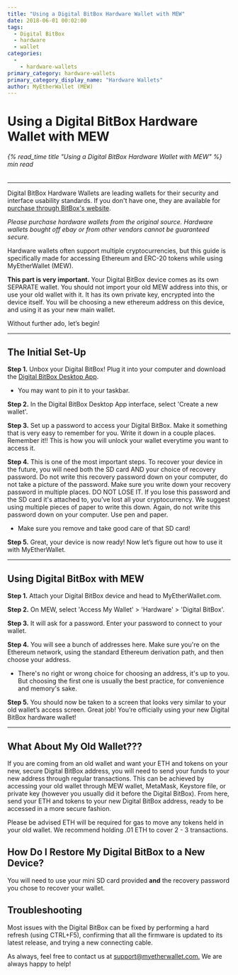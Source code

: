 ```yaml
---
title: "Using a Digital BitBox Hardware Wallet with MEW"
date: 2018-06-01 00:02:00
tags:
  - Digital BitBox
  - hardware
  - wallet
categories:
  - 
    - hardware-wallets
primary_category: hardware-wallets
primary_category_display_name: "Hardware Wallets"
author: MyEtherWallet (MEW)
---
```


# **Using a Digital BitBox Hardware Wallet with MEW**

###### {% read_time title "Using a Digital BitBox Hardware Wallet with MEW" %} min read

* * *

Digital BitBox Hardware Wallets are leading wallets for their security and interface usability standards. If you don't have one, they are available for [purchase through BitBox's website](https://shiftcrypto.ch/?ref=mew).

_Please purchase hardware wallets from the original source. Hardware wallets bought off ebay or from other vendors cannot be guaranteed secure._

Hardware wallets often support multiple cryptocurrencies, but this guide is specifically made for accessing Ethereum and ERC-20 tokens while using MyEtherWallet (MEW).

**This part is very important.** Your Digital BitBox device comes as its own SEPARATE wallet. You should not import your old MEW address into this, or use your old wallet with it. It has its own private key, encrypted into the device itself. You will be choosing a new ethereum address on this device, and using it as your new main wallet.

Without further ado, let’s begin!

* * *

## **The Initial Set-Up**

**Step 1.** Unbox your Digital BitBox! Plug it into your computer and download the [Digital BitBox Desktop App](https://shiftcrypto.ch/start).

-   You may want to pin it to your taskbar.

**Step 2.** In the Digital BitBox Desktop App interface, select 'Create a new wallet'.

**Step 3.** Set up a password to access your Digital BitBox. Make it something that is very easy to remember for you. Write it down in a couple places. Remember it!! This is how you will unlock your wallet everytime you want to access it.

**Step 4.** This is one of the most important steps. To recover your device in the future, you will need both the SD card AND your choice of recovery password. Do not write this recovery password down on your computer, do not take a picture of the password. Make sure you write down your recovery password in multiple places. DO NOT LOSE IT. If you lose this password and the SD card it's attached to, you’ve lost all your cryptocurrency. We suggest using multiple pieces of paper to write this down. Again, do not write this password down on your computer. Use pen and paper.

-   Make sure you remove and take good care of that SD card!

**Step 5.** Great, your device is now ready! Now let’s figure out how to use it with MyEtherWallet.

* * *

## **Using Digital BitBox with MEW**

**Step 1.** Attach your Digital BitBox device and head to MyEtherWallet.com.

**Step 2.** On MEW, select 'Access My Wallet' > 'Hardware' > 'Digital BitBox'.

**Step 3.** It will ask for a password. Enter your password to connect to your wallet.

**Step 4.** You will see a bunch of addresses here. Make sure you're on the Ethereum network, using the standard Ethereum derivation path, and then choose your address.

-   There's no right or wrong choice for choosing an address, it's up to you. But choosing the first one is usually the best practice, for convenience and memory's sake.

**Step 5.**  You should now be taken to a screen that looks very similar to your old wallet’s access screen. Great job! You’re officially using your new Digital BitBox hardware wallet!

* * *

## **What About My Old Wallet???**

If you are coming from an old wallet and want your ETH and tokens on your new, secure Digital BitBox address, you will need to send your funds to your new address through regular transactions. This can be achieved by accessing your old wallet through MEW wallet, MetaMask, Keystore file, or private key (however you usually did it before the Digital BitBox). From here, send your ETH and tokens to your new Digital BitBox address, ready to be accessed in a more secure fashion.

Please be advised ETH will be required for gas to move any tokens held in your old wallet. We recommend holding .01 ETH to cover 2 - 3 transactions.

## **How Do I Restore My Digital BitBox to a New Device?**

You will need to use your mini SD card provided **and** the recovery password you chose to recover your wallet.

## **Troubleshooting**

Most issues with the Digital BitBox can be fixed by performing a hard refresh (using CTRL+F5), confirming that all the firmware is updated to its latest release, and trying a new connecting cable.

As always, feel free to contact us at [support@myetherwallet.com.](mailto:support@myetherwallet.com.) We are always happy to help!
